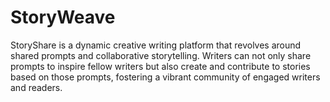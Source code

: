 # StoryWeave
StoryShare is a dynamic creative writing platform that revolves around shared prompts and collaborative storytelling. Writers can not only share prompts to inspire fellow writers but also create and contribute to stories based on those prompts, fostering a vibrant community of engaged writers and readers.
